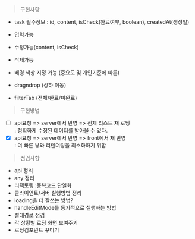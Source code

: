 > 구현사항

- task 필수정보 : id, content, isCheck(완료여부, boolean), createdAt(생성일)

- 입력가능
- 수정가능(content, isCheck)
- 삭제가능

- 배경 색상 지정 가능 (중요도 및 개인기준에 따른)
- dragndrop (상하 이동)
- filterTab (전체/완료/미완료)

> 구현방법

- [ ] api요청 => server에서 반영 => 전체 리스트 재 로딩  
       : 정확하게 수정된 데이터를 받아올 수 있다.
- [x] api요청 => server에서 반영 => front에서 재 반영  
       : 더 빠른 뷰와 리렌더링을 최소화하기 위함

> 점검사항

- api 정리
- any 정리
- 리팩토링 :중복코드 단일화
- 클라이언트/서버 실행방법 정리
- loading을 더 잘쓰는 방법?
- handleEditMode를 동기적으로 실행하는 방법
- 절대경로 점검
- 각 상황별 로딩 화면 보여주기
- 로딩컴포넌트 꾸미기
